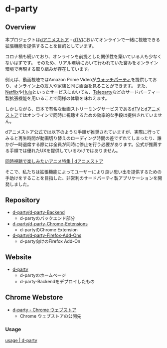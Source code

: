 # d-party

## Overview

本プロジェクトは[dアニメストア](https://anime.dmkt-sp.jp/animestore/)・[dTV](https://video.dmkt-sp.jp/)においてオンラインで一緒に視聴できる拡張機能を提供することを目的としています。

コロナ禍も続いており、オンラインを前提とした関係性を築いている人も少なくないはずです。
そのため、リアル環境において行われていた営みをオンライン環境で再現する取り組みが存在しています。

例えば、動画視聴ではAmazon Prime Videoが[ウォッチパーティ](https://www.amazon.co.jp/adlp/watchparty)を提供しており、オンライン上の友人や家族と同じ画面を見ることができます。
また、[Netflix](https://www.netflix.com/jp/)や[Hulu](https://www.hulu.jp/)といったサービスにおいても、[Teleparty](https://www.teleparty.com/)などのサードパーティー製拡張機能を用いることで同様の体験を味わえます。

しかしながら、日本で有名な動画ストリーミングサービスである[dTV](https://video.dmkt-sp.jp/)と[dアニメストア](https://anime.dmkt-sp.jp/animestore/tp_pc)ではオンラインで同時に視聴するための効率的な手段は提供されていません。

dアニメストア公式では以下のような手順が推奨されていますが、実際に行ってみると再生時間が動画切り替えのローディング時間の差でずれてしまったり、誰かが一時退席する際には全員が同時に停止を行う必要があります。公式が推薦する手順では優れたUXを提供しているわけではありません。

[同時視聴で楽しみたいアニメ特集 | dアニメストア](https://anime.dmkt-sp.jp/animestore/CP/CP00001106)

そこで、私たちは拡張機能によってユーザーにより良い思い出を提供するための手助けをすることを目指した、非営利のサードパーティ製アプリケーションを開発しました。

## Repository

- [d-party/d-party-Backend](https://github.com/d-party/d-party-Backend)
   - d-partyのバックエンド部分
-  [d-party/d-party-Chrome-Extensions](https://github.com/d-party/d-party-Chrome-Extensions)
   -  d-partyのChrome Extension
- [d-party/d-party-Firefox-Add-Ons](https://github.com/d-Party/d-Party-Firefox-Add-Ons)
   -  d-party向けのFirefox Add-On

## Website

- [d-party](https://d-party.net/)
   - d-partyのホームページ
   - d-party-Backendをデプロイしたもの

## Chrome Webstore

- [d-party - Chrome ウェブストア](https://chrome.google.com/webstore/detail/d-party/ibmlcfpijglpfbfgaleaeooebgdgcbpc)
   - Chrome ウェブストアの公開先

### Usage
[usage | d-party](https://d-party.net/usage)
